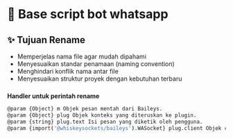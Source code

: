 # 📁 Base script bot whatsapp

## ✨ Tujuan Rename

- Memperjelas nama file agar mudah dipahami
- Menyesuaikan standar penamaan (naming convention)
- Menghindari konflik nama antar file
- Menyesuaikan struktur proyek dengan kebutuhan terbaru

### 
**Handler untuk perintah rename**
```bash
@param {Object} m Objek pesan mentah dari Baileys.
@param {Object} plug Objek konteks yang diteruskan ke plugin.
@param {string} plug.text Isi pesan yang diketik oleh pengguna.
@param {import('@whiskeysockets/baileys').WASocket} plug.client Objek client Baileys untuk interaksi
```
